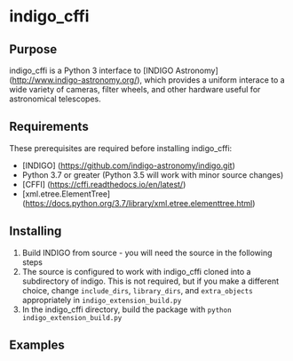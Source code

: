# indigo_cffi
## Purpose
indigo_cffi is a Python 3 interface to [INDIGO Astronomy]
(http://www.indigo-astronomy.org/), which provides a uniform interace
to a wide variety of cameras, filter wheels, and other hardware useful
for astronomical telescopes.
## Requirements
These prerequisites are required before installing indigo_cffi:
- [INDIGO] (https://github.com/indigo-astronomy/indigo.git)
- Python 3.7 or greater (Python 3.5 will work with minor source changes)
- [CFFI] (https://cffi.readthedocs.io/en/latest/)
- [xml.etree.ElementTree] (https://docs.python.org/3.7/library/xml.etree.elementtree.html)
## Installing
1. Build INDIGO from source - you will need the source in the following steps
2. The source is configured to work with indigo_cffi cloned into a
subdirectory of indigo.  This is not required, but if you make a
different choice, change `include_dirs`, `library_dirs`, and
`extra_objects` appropriately in `indigo_extension_build.py`
3. In the indigo_cffi directory, build the package with `python indigo_extension_build.py`
## Examples
